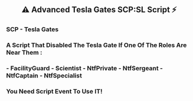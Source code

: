 <h2 align="center"> ⚠️ Advanced Tesla Gates SCP:SL Script ⚡️ </h2>

###

<h3 align="left">SCP - Tesla Gates</h3>

###

<h3 align="left">A Script That Disabled The Tesla Gate If One Of The Roles Are Near Them :</h3>

###

<h3 align="left">
- FacilityGuard
- Scientist 
- NtfPrivate
- NtfSergeant
- NtfCaptain
- NtfSpecialist </h3>

###

<h3 align="left">You Need Script Event To Use IT!</h3>
